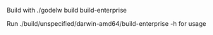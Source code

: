 Build with ./godelw build build-enterprise

Run ./build/unspecified/darwin-amd64/build-enterprise -h for usage
